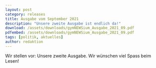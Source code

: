 ```yaml
---
layout: post
category: releases
title: Ausgabe vom September 2021
description: "Unsere zweite Ausgabe ist endlich da!"
download: /assets/downloads/gymNEWSium_Ausgabe_2021_09.pdf
pdfembed: /assets/downloads/gymNEWSium_Ausgabe_2021_09.pdf
tags: [politik, aktuelles]
author: redaktion
---
```


Wir stellen vor: Unsere zweite Ausgabe. Wir wünschen viel Spass beim Lesen!
